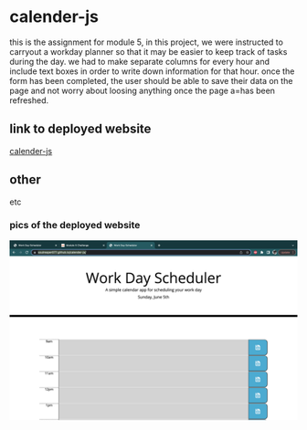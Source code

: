 # calender-js
this is the assignment for module 5, in this project, we were instructed to carryout a workday planner so that it may be easier to keep track of tasks during the day. we had to make separate columns for every hour and include text boxes in order to write down information for that hour. once the form has been completed, the user should be able to save their data on the page and not worry about loosing anything once the page a=has been refreshed. 

## link to deployed website 
[calender-js](https://soulreaper077.github.io/calender-js/)

## other 
etc

### pics of the deployed website 
![deployed site](./images/website.png)
